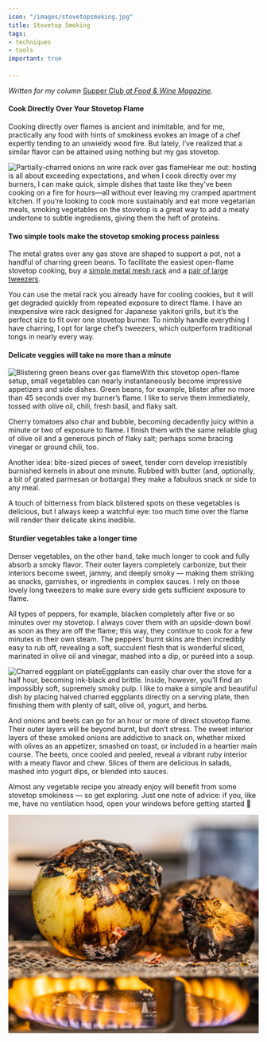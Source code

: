 ```yaml
---
icon: "/images/stovetopsmoking.jpg"
title: Stovetop Smoking
tags:
- techniques
- tools
important: true

---
```

_Written for my column_ [Supper Club _at Food & Wine Magazine_](https://www.foodandwine.com/cooking-techniques/hot-peppers-preserving-supper-club)_._

#### Cook Directly Over Your Stovetop Flame

Cooking directly over flames is ancient and inimitable, and for me, practically any food with hints of smokiness  evokes an image of a chef expertly tending to an unwieldy wood fire. But lately, I’ve realized that a similar flavor can be attained using nothing but my gas stovetop.

![Partially-charred onions on wire rack over gas flame](https://imagesvc.meredithcorp.io/v3/mm/image?url=https%3A%2F%2Fstatic.onecms.io%2Fwp-content%2Fuploads%2Fsites%2F9%2F2020%2F01%2Fcharred-stovetop-vegetables-FT-BLOG0120-2.jpg)Hear me out: hosting is all about exceeding expectations, and when I cook directly over my burners, I can make quick, simple dishes that taste like they’ve been cooking on a fire for hours—all without ever leaving my cramped apartment kitchen. If you’re looking to cook more sustainably and eat more vegetarian meals, smoking vegetables on the stovetop is a great way to add a meaty undertone to subtle ingredients, giving them the heft of proteins.

#### Two simple tools make the stovetop smoking process painless

The metal grates over any gas stove are shaped to support a pot, not a handful of charring green beans. To facilitate the easiest open-flame stovetop cooking, buy a [simple metal mesh rack](https://www.korin.com/KON-109-NC "(opens new window)") and a [pair of large tweezers](https://www.amazon.com/Adecco-LLC-Stainless-tweezer-precision/dp/B01MQQCSS0/ref=as_li_ss_tl?ie=UTF8&linkCode=ll1&tag=fwjonahreidersmokingvegetables0120-20&linkId=0c850a9d4924ab1cd7ff1f71702b269a&language=en_US "(opens new window)").

You can use the metal rack you already have for cooling cookies, but it will get degraded quickly from repeated exposure to direct flame. I have an inexpensive wire rack designed for Japanese yakitori grills, but it’s the perfect size to fit over one stovetop burner. To nimbly handle everything I have charring, I opt for large chef’s tweezers, which outperform traditional tongs in nearly every way.

#### Delicate veggies will take no more than a minute

![Blistering green beans over gas flame](https://imagesvc.meredithcorp.io/v3/mm/image?url=https%3A%2F%2Fstatic.onecms.io%2Fwp-content%2Fuploads%2Fsites%2F9%2F2020%2F01%2Fcharred-stovetop-vegetables-FT-BLOG0120-3.jpg)With this stovetop open-flame setup, small vegetables can nearly instantaneously become impressive appetizers and side dishes. Green beans, for example, blister after no more than 45 seconds over my burner’s flame. I like to serve them immediately, tossed with olive oil, chili, fresh basil, and flaky salt.

Cherry tomatoes also char and bubble, becoming decadently juicy within a minute or two of exposure to flame. I finish them with the same reliable glug of olive oil and a generous pinch of flaky salt; perhaps some bracing vinegar or ground chili, too.

Another idea: bite-sized pieces of sweet, tender corn develop irresistibly burnished kernels in about one minute. Rubbed with butter (and, optionally, a bit of grated parmesan or bottarga) they make a fabulous snack or side to any meal.

A touch of bitterness from black blistered spots on these vegetables is delicious, but I always keep a watchful eye: too much time over the flame will render their delicate skins inedible.

#### Sturdier vegetables take a longer time

Denser vegetables, on the other hand, take much longer to cook and fully absorb a smoky flavor. Their outer layers completely carbonize, but their interiors become sweet, jammy, and deeply smoky — making them striking as snacks, garnishes, or ingredients in complex sauces. I rely on those lovely long tweezers to make sure every side gets sufficient exposure to flame.

All types of peppers, for example, blacken completely after five or so minutes over my stovetop. I always cover them with an upside-down bowl as soon as they are off the flame; this way, they continue to cook for a few minutes in their own steam. The peppers’ burnt skins are then incredibly easy to rub off, revealing a soft, succulent flesh that is wonderful sliced, marinated in olive oil and vinegar, mashed into a dip, or puréed into a soup.

![Charred eggplant on plate](https://imagesvc.meredithcorp.io/v3/mm/image?url=https%3A%2F%2Fstatic.onecms.io%2Fwp-content%2Fuploads%2Fsites%2F9%2F2020%2F01%2Fcharred-stovetop-vegetables-FT-BLOG0120-4.jpg)Eggplants can easily char over the stove for a half hour, becoming ink-black and brittle. Inside, however, you’ll find an impossibly soft, supremely smoky pulp. I like to make a simple and beautiful dish by placing halved charred eggplants directly on a serving plate, then finishing them with plenty of salt, olive oil, yogurt, and herbs.

And onions and beets can go for an hour or more of direct stovetop flame. Their outer layers will be beyond burnt, but don’t stress. The sweet interior layers of these smoked onions are addictive to snack on, whether mixed with olives as an appetizer, smashed on toast, or included in a heartier main course. The beets, once cooled and peeled, reveal a vibrant ruby interior with a meaty flavor and chew. Slices of them are delicious in salads, mashed into yogurt dips, or blended into sauces.

Almost any vegetable recipe you already enjoy will benefit from some stovetop smokiness — so get exploring. Just one note of advice: if you, like me, have no ventilation hood, open your windows before getting started 💨

![Partially-charred onions on wire rack over gas flame](/images/stovetopsmoking.jpg)
